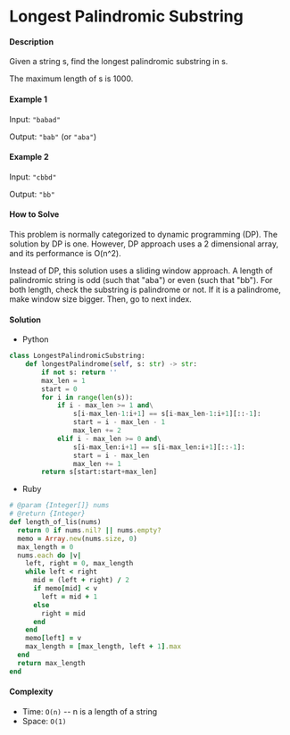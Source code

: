 # Longest Palindromic Substring

#### Description

Given a string s, find the longest palindromic substring in s. 

The maximum length of s is 1000.

#### Example 1
Input: `"babad"`

Output: `"bab"` (or `"aba"`)

#### Example 2
Input: `"cbbd"`

Output: `"bb"`

#### How to Solve

This problem is normally categorized to dynamic programming (DP).
The solution by DP is one. However, DP approach uses a 2 dimensional array, and its performance is O(n^2).

Instead of DP, this solution uses a sliding window approach.
A length of palindromic string is odd (such that "aba") or even (such that "bb"). For both length, check the substring is palindrome or not. If it is a palindrome, make window size bigger. Then, go to next index.


#### Solution
- Python

```python
class LongestPalindromicSubstring:
    def longestPalindrome(self, s: str) -> str:
        if not s: return ''
        max_len = 1
        start = 0
        for i in range(len(s)):
            if i - max_len >= 1 and\
                s[i-max_len-1:i+1] == s[i-max_len-1:i+1][::-1]:
                start = i - max_len - 1
                max_len += 2
            elif i - max_len >= 0 and\
                s[i-max_len:i+1] == s[i-max_len:i+1][::-1]:
                start = i - max_len
                max_len += 1
        return s[start:start+max_len]
```

- Ruby

```ruby
# @param {Integer[]} nums
# @return {Integer}
def length_of_lis(nums)
  return 0 if nums.nil? || nums.empty?
  memo = Array.new(nums.size, 0)
  max_length = 0
  nums.each do |v|
    left, right = 0, max_length
    while left < right
      mid = (left + right) / 2
      if memo[mid] < v
        left = mid + 1
      else
        right = mid
      end
    end
    memo[left] = v
    max_length = [max_length, left + 1].max
  end
  return max_length
end
```

#### Complexity
- Time: `O(n)` -- n is a length of a string
- Space: `O(1)`
